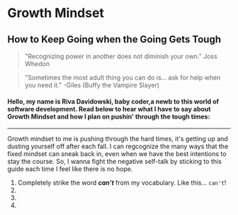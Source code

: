 #  **Growth Mindset**
## How to Keep Going when the Going Gets Tough

>"Recognizing power in another does not diminish your own."  Joss Whedon

>"Sometimes the most adult thing you can do is... ask for help when you need it." -Giles (Buffy the Vampire Slayer)

#### Hello, my name is Riva Davidowski, baby coder,a newb to this world of software development. Read below to hear what I have to say about Growth Mindset and how I plan on pushin' through the tough times:

----------------------------

Growth mindset to me is pushing through the hard times, it's getting up and dusting yourself off after each fall. I can regcognize the many ways that the fixed mindset can sneak back in, even when we have the best intentions to stay the course. So, I wanna fight the negative self-talk by sticking to this guide each time I feel like there is no hope.


1. Completely strike the word ***can't*** from my vocabulary. Like this... `can't`!
1.
1.
1.

